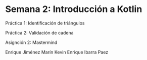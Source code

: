 # Semana 2: Introducción a Kotlin

Práctica 1: Identificación de triángulos

Práctica 2: Validación de cadena

Asignción 2: Mastermind

Enrique Jiménez Marín
Kevin Enrique Ibarra Paez
